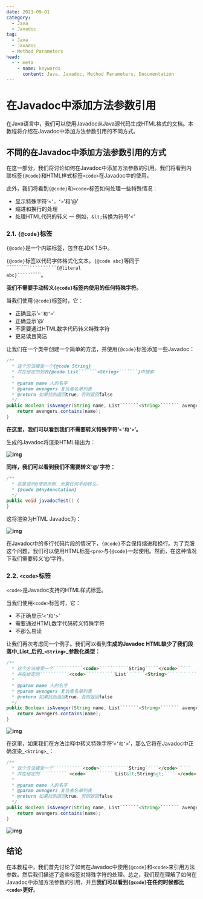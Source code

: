 ```yaml
---
date: 2021-09-01
category:
  - Java
  - Javadoc
tag:
  - Java
  - Javadoc
  - Method Parameters
head:
  - - meta
    - name: keywords
      content: Java, Javadoc, Method Parameters, Documentation
---
```

# 在Javadoc中添加方法参数引用

在Java语言中，我们可以使用Javadoc从Java源代码生成HTML格式的文档。本教程将介绍在Javadoc中添加方法参数引用的不同方式。

## 不同的在Javadoc中添加方法参数引用的方式

在这一部分，我们将讨论如何在Javadoc中添加方法参数的引用。我们将看到内联标签`{@code}`和HTML样式标签````````````<code>````````````在Javadoc中的使用。

此外，我们将看到`{@code}`和````````````<code>````````````标签如何处理一些特殊情况：

- 显示特殊字符‘`<’，‘>`’和‘@’
- 缩进和换行的处理
- 处理HTML代码的转义 — 例如，`&lt;`转换为符号‘<’

### 2.1. `{@code}`标签

`{@code}`是一个内联标签，包含在JDK 1.5中。

`{@code}`标签以代码字体格式化文本。`{@code abc}`等同于````````````<code>```````````{@literal abc}`````</code>``````。

**我们不需要手动转义`{@code}`标签内使用的任何特殊字符。**

当我们使用`{@code}`标签时，它：

- 正确显示‘````<’和‘>````’
- 正确显示‘@’
- 不需要通过HTML数字代码转义特殊字符
- 更易读且简洁

让我们在一个类中创建一个简单的方法，并使用`{@code}`标签添加一些Javadoc：

```java
/**
  * 这个方法接受一个{@code String}
  * 并在给定的列表{@code List```````<String>```````}中搜索
  *
  * @param name 人的名字
  * @param avengers 复仇者名单列表
  * @return 如果找到返回true，否则返回false
  */
public Boolean isAvenger(String name, List```````<String>``````` avengers) {
    return avengers.contains(name);
}
```

**在这里，我们可以看到我们不需要转义特殊字符‘````<’和‘>````’。**

生成的Javadoc将渲染HTML输出为：

**![img](https://www.baeldung.com/wp-content/uploads/2021/09/method1-1024x482-1.png)**

**同样，我们可以看到我们不需要转义‘@’字符：**

```java
/**
  * 这是显示@使用示例，无需任何手动转义。
  * {@code @AnyAnnotation}
  */
public void javadocTest() {
}
```

这将渲染为HTML Javadoc为：

**![img](https://www.baeldung.com/wp-content/uploads/2021/09/method2-1024x320-1.png)**

在Javadoc中的多行代码片段的情况下，`{@code}`不会保持缩进和换行。为了克服这个问题，我们可以使用HTML标签``<pre>``与`{@code}`一起使用。然而，在这种情况下我们需要转义‘@’字符。

### 2.2. ````````````<code>````````````标签

````````````<code>````````````是Javadoc支持的HTML样式标签。

当我们使用````````````<code>````````````标签时，它：

- 不正确显示‘````<’和‘>````’
- 需要通过HTML数字代码转义特殊字符
- 不那么易读

让我们再次考虑同一个例子。我们可以看到**生成的Javadoc HTML缺少了我们段落中_List_后的_```````<String>```````_参数化类型：**

```java
/**
  * 这个方法接受一个```````````<code>```````````String`````</code>`````
  * 并在给定的```````````<code>```````````List```````<String>````````````</code>`````中搜索
  *
  * @param name 人的名字
  * @param avengers 复仇者名单列表
  * @return 如果找到返回true，否则返回false
  */
public Boolean isAvenger(String name, List```````<String>``````` avengers) {
    return avengers.contains(name);
}
```

**![img](https://www.baeldung.com/wp-content/uploads/2021/09/method3-1024x459-1.png)**

在这里，如果我们在方法注释中转义特殊字符‘````<’和‘>````’，那么它将在Javadoc中正确渲染_```````<String>```````_：

```java
/**
  * 这个方法接受一个```````````<code>```````````String`````</code>`````
  * 并在给定的```````````<code>```````````List&lt;String&gt;`````</code>`````中搜索
  *
  * @param name 人的名字
  * @param avengers 复仇者名单列表
  * @return 如果找到返回true，否则返回false
  */
public Boolean isAvenger(String name, List```````<String>``````` avengers) {
    return avengers.contains(name);
}
```

**![img](https://www.baeldung.com/wp-content/uploads/2021/09/method4-1024x482-1.png)**

## 结论

在本教程中，我们首先讨论了如何在Javadoc中使用`{@code}`和````````````<code>````````````来引用方法参数。然后我们描述了这些标签对特殊字符的处理。总之，我们现在理解了如何在Javadoc中添加方法参数的引用，并且**我们可以看到`{@code}`在任何时候都比````````````<code>````````````更好**。